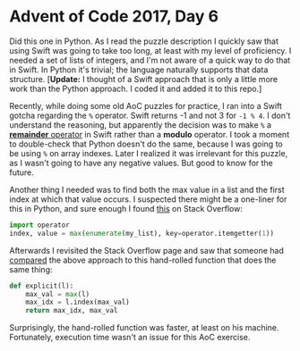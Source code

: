 # Advent of Code 2017, Day 6

Did this one in Python.  As I read the puzzle description I quickly saw that using Swift was going to take too long, at least with my level of proficiency.  I needed a set of lists of integers, and I'm not aware of a quick way to do that in Swift.  In Python it's trivial; the language naturally supports that data structure.  [**Update:** I thought of a Swift approach that is only a little more work than the Python approach.  I coded it and added it to this repo.]

Recently, while doing some old AoC puzzles for practice, I ran into a Swift gotcha regarding the `%` operator.  Swift returns -1 and not 3 for `-1 % 4`.  I don't understand the reasoning, but apparently the decision was to make `%` a [**remainder** operator](https://developer.apple.com/library/content/documentation/Swift/Conceptual/Swift_Programming_Language/BasicOperators.html) in Swift rather than a **modulo** operator.  I took a moment to double-check that Python doesn't do the same, because I was going to be using `%` on array indexes.  Later I realized it was irrelevant for this puzzle, as I wasn't going to have any negative values.  But good to know for the future.

Another thing I needed was to find both the max value in a list and the first index at which that value occurs.  I suspected there might be a one-liner for this in Python, and sure enough I found [this](https://stackoverflow.com/questions/6193498/pythonic-way-to-find-maximum-value-and-its-index-in-a-list) on Stack Overflow:

```python
import operator
index, value = max(enumerate(my_list), key=operator.itemgetter(1))
```

Afterwards I revisited the Stack Overflow page and saw that someone had [compared](https://stackoverflow.com/questions/6193498/pythonic-way-to-find-maximum-value-and-its-index-in-a-list/6194580#6194580) the above approach to this hand-rolled function that does the same thing:

```python
def explicit(l):
	max_val = max(l)
	max_idx = l.index(max_val)
	return max_idx, max_val
```

Surprisingly, the hand-rolled function was faster, at least on his machine.  Fortunately, execution time wasn't an issue for this AoC exercise.

